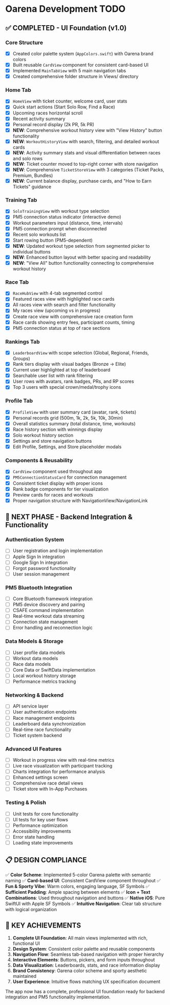 # Oarena Development TODO

## ✅ COMPLETED - UI Foundation (v1.0)

### Core Structure
- [x] Created color palette system (`AppColors.swift`) with Oarena brand colors
- [x] Built reusable `CardView` component for consistent card-based UI
- [x] Implemented `MainTabView` with 5 main navigation tabs
- [x] Created comprehensive folder structure in Views/ directory

### Home Tab
- [x] `HomeView` with ticket counter, welcome card, user stats
- [x] Quick start actions (Start Solo Row, Find a Race)
- [x] Upcoming races horizontal scroll
- [x] Recent activity summary
- [x] Personal record display (2k PR, 5k PR)
- [x] **NEW**: Comprehensive workout history view with "View History" button functionality
- [x] **NEW**: `WorkoutHistoryView` with search, filtering, and detailed workout cards
- [x] **NEW**: Activity summary stats and visual differentiation between races and solo rows
- [x] **NEW**: Ticket counter moved to top-right corner with store navigation
- [x] **NEW**: Comprehensive `TicketStoreView` with 3 categories (Ticket Packs, Premium, Bundles)
- [x] **NEW**: Current balance display, purchase cards, and "How to Earn Tickets" guidance

### Training Tab
- [x] `SoloTrainingView` with workout type selection
- [x] PM5 connection status indicator (interactive demo)
- [x] Workout parameters input (distance, time, intervals)
- [x] PM5 connection prompt when disconnected
- [x] Recent solo workouts list
- [x] Start rowing button (PM5-dependent)
- [x] **NEW**: Updated workout type selection from segmented picker to individual buttons
- [x] **NEW**: Enhanced button layout with better spacing and readability
- [x] **NEW**: "View All" button functionality connecting to comprehensive workout history

### Race Tab
- [x] `RaceHubView` with 4-tab segmented control
- [x] Featured races view with highlighted race cards
- [x] All races view with search and filter functionality
- [x] My races view (upcoming vs in progress)
- [x] Create race view with comprehensive race creation form
- [x] Race cards showing entry fees, participant counts, timing
- [x] PM5 connection status at top of race sections

### Rankings Tab
- [x] `LeaderboardView` with scope selection (Global, Regional, Friends, Groups)
- [x] Rank tiers display with visual badges (Bronze → Elite)
- [x] Current user highlighted at top of leaderboard
- [x] Searchable user list with rank filtering
- [x] User rows with avatars, rank badges, PRs, and RP scores
- [x] Top 3 users with special crown/medal/trophy icons

### Profile Tab
- [x] `ProfileView` with user summary card (avatar, rank, tickets)
- [x] Personal records grid (500m, 1k, 2k, 5k, 10k, 30min)
- [x] Overall statistics summary (total distance, time, workouts)
- [x] Race history section with winnings display
- [x] Solo workout history section
- [x] Settings and store navigation buttons
- [x] Edit Profile, Settings, and Store placeholder modals

### Components & Reusability
- [x] `CardView` component used throughout app
- [x] `PM5ConnectionStatusCard` for connection management
- [x] Consistent ticket display with proper icons
- [x] Rank badge components for tier visualization
- [x] Preview cards for races and workouts
- [x] Proper navigation structure with NavigationView/NavigationLink

## 🚧 NEXT PHASE - Backend Integration & Functionality

### Authentication System
- [ ] User registration and login implementation
- [ ] Apple Sign In integration
- [ ] Google Sign In integration
- [ ] Forgot password functionality
- [ ] User session management

### PM5 Bluetooth Integration
- [ ] Core Bluetooth framework integration
- [ ] PM5 device discovery and pairing
- [ ] CSAFE command implementation
- [ ] Real-time workout data streaming
- [ ] Connection state management
- [ ] Error handling and reconnection logic

### Data Models & Storage
- [ ] User profile data models
- [ ] Workout data models
- [ ] Race data models
- [ ] Core Data or SwiftData implementation
- [ ] Local workout history storage
- [ ] Performance metrics tracking

### Networking & Backend
- [ ] API service layer
- [ ] User authentication endpoints
- [ ] Race management endpoints
- [ ] Leaderboard data synchronization
- [ ] Real-time race functionality
- [ ] Ticket system backend

### Advanced UI Features
- [ ] Workout in progress view with real-time metrics
- [ ] Live race visualization with participant tracking
- [ ] Charts integration for performance analysis
- [ ] Enhanced settings screen
- [ ] Comprehensive race detail views
- [ ] Ticket store with In-App Purchases

### Testing & Polish
- [ ] Unit tests for core functionality
- [ ] UI tests for key user flows
- [ ] Performance optimization
- [ ] Accessibility improvements
- [ ] Error state handling
- [ ] Loading state improvements

## 📋 DESIGN COMPLIANCE

✅ **Color Scheme**: Implemented 5-color Oarena palette with semantic naming
✅ **Card-based UI**: Consistent CardView component throughout
✅ **Fun & Sporty Vibe**: Warm colors, engaging language, SF Symbols
✅ **Sufficient Padding**: Ample spacing between elements
✅ **Icon + Text Combinations**: Used throughout navigation and buttons
✅ **Native iOS**: Pure SwiftUI with Apple SF Symbols
✅ **Intuitive Navigation**: Clear tab structure with logical organization

## 🎯 KEY ACHIEVEMENTS

1. **Complete UI Foundation**: All main views implemented with rich, functional UI
2. **Design System**: Consistent color palette and reusable components
3. **Navigation Flow**: Seamless tab-based navigation with proper hierarchy
4. **Interactive Elements**: Buttons, pickers, and form inputs throughout
5. **Data Visualization**: Leaderboards, stats, and race information display
6. **Brand Consistency**: Oarena color scheme and sporty aesthetic maintained
7. **User Experience**: Intuitive flows matching UX specification document

The app now has a complete, professional UI foundation ready for backend integration and PM5 functionality implementation.
